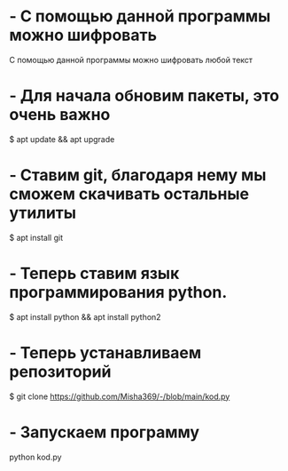 # - С помощью данной программы можно шифровать
С помощью данной программы можно шифровать любой текст 
# - Для начала обновим пакеты, это очень важно
$ apt update && apt upgrade
# - Ставим git, благодаря нему мы сможем скачивать остальные утилиты 
$ apt install git
# - Теперь ставим язык программирования python.
$ apt install python && apt install python2
# - Теперь устанавливаем репозиторий
$ git clone https://github.com/Misha369/-/blob/main/kod.py
# - Запускаем программу
python kod.py
